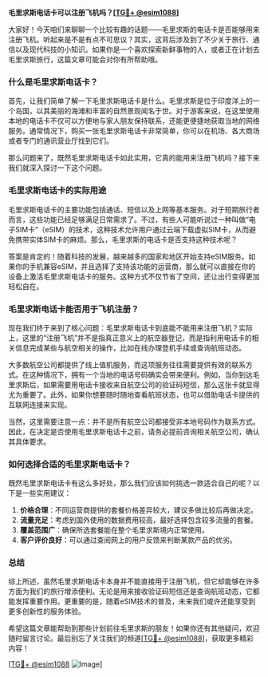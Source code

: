 **毛里求斯电话卡可以注册飞机吗？[[TG💪+ @esim1088](https://t.me/s/esim1088)]**

大家好！今天咱们来聊聊一个比较有趣的话题——毛里求斯的电话卡是否能够用来注册飞机。听起来是不是有点不可思议？其实，这背后涉及到了不少关于旅行、通信以及现代科技的小知识。如果你是一个喜欢探索新鲜事物的人，或者正在计划去毛里求斯旅行，这篇文章可能会对你有所帮助哦。

### 什么是毛里求斯电话卡？

首先，让我们简单了解一下毛里求斯电话卡是什么。毛里求斯是位于印度洋上的一个岛国，以其美丽的海滩和丰富的自然景观闻名于世。对于游客来说，在这里使用本地的电话卡不仅可以方便地与家人朋友保持联系，还能更便捷地获取当地的网络服务。通常情况下，购买一张毛里求斯电话卡非常简单，你可以在机场、各大商场或者专门的通讯营业厅找到它们。

那么问题来了，既然毛里求斯电话卡如此实用，它真的能用来注册飞机吗？接下来我们就深入探讨一下这个问题。

### 毛里求斯电话卡的实际用途

毛里求斯电话卡的主要功能包括通话、短信以及上网等基本服务。对于短期旅行者而言，这些功能已经足够满足日常需求了。不过，有些人可能听说过一种叫做“电子SIM卡”（eSIM）的技术，这种技术允许用户通过云端下载虚拟SIM卡，从而避免携带实体SIM卡的麻烦。那么，毛里求斯的电话卡是否支持这种技术呢？

答案是肯定的！随着科技的发展，越来越多的国家和地区开始支持eSIM服务。如果你的手机兼容eSIM，并且选择了支持该功能的运营商，那么就可以直接在你的设备上激活毛里求斯电话卡的服务。这种方式不仅节省了空间，还让出行变得更加轻松自在。

### 毛里求斯电话卡能否用于飞机注册？

现在我们终于来到了核心问题：毛里求斯电话卡到底能不能用来注册飞机？实际上，这里的“注册飞机”并不是指真正意义上的航空器登记，而是指利用电话卡的相关信息完成某些与航空相关的操作，比如在线办理登机手续或查询航班动态。

大多数航空公司都提供了线上值机服务，而这项服务往往需要提供有效的联系方式。在这种情况下，拥有一个当地的电话号码确实会带来便利。例如，当你到达毛里求斯后，如果需要用电话卡接收来自航空公司的验证码短信，那么这张卡就显得尤为重要了。此外，如果你想要随时随地查看航班状态，也可以借助电话卡提供的互联网连接来实现。

当然，这里需要注意一点：并不是所有航空公司都接受非本地号码作为联系方式。因此，在决定是否使用毛里求斯电话卡之前，请务必提前咨询相关航空公司，确认其具体要求。

### 如何选择合适的毛里求斯电话卡？

既然毛里求斯电话卡有这么多好处，那么我们应该如何挑选一款适合自己的呢？以下是一些实用建议：

1. **价格合理**：不同运营商提供的套餐价格差异较大，建议多做比较后再做决定。
2. **流量充足**：考虑到国外使用的数据费用较高，最好选择包含较多流量的套餐。
3. **覆盖范围广**：确保所选套餐能在整个毛里求斯境内正常使用。
4. **客户评价良好**：可以通过查阅网上的用户反馈来判断某款产品的优劣。

### 总结

综上所述，虽然毛里求斯电话卡本身并不能直接用于注册飞机，但它却能够在许多方面为我们的旅行增添便利。无论是用来接收验证码短信还是查询航班动态，它都能发挥重要作用。更重要的是，随着eSIM技术的普及，未来我们或许还能享受到更多创新性的服务体验。

希望这篇文章能帮助到那些计划前往毛里求斯的朋友！如果你还有其他疑问，欢迎随时留言讨论。最后别忘了关注我们的频道[[TG💪+ @esim1088](https://t.me/s/esim1088)]，获取更多精彩内容！

[[TG💪+ @esim1088](https://t.me/s/esim1088) ![Image](https://i.postimg.cc/4NQfJmqS/Snipaste-2025-05-13-00-14-12.png)]